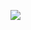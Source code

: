 <a href="https://sajang.com.np"><img src="https://github.com/saw-jan/saw-jan/edit/master/web.png"/></a>
